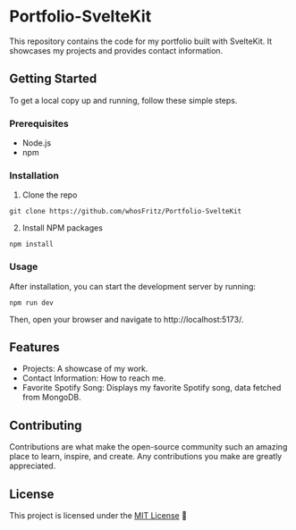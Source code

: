 # Portfolio-SvelteKit

This repository contains the code for my portfolio built with SvelteKit. It showcases my projects and provides contact information.

## Getting Started

To get a local copy up and running, follow these simple steps.

### Prerequisites

- Node.js
- npm

### Installation

1. Clone the repo

```
git clone https://github.com/whosFritz/Portfolio-SvelteKit
```

2. Install NPM packages

```
npm install
```

### Usage

After installation, you can start the development server by running:

```
npm run dev
```

Then, open your browser and navigate to http://localhost:5173/.

## Features

- Projects: A showcase of my work.
- Contact Information: How to reach me.
- Favorite Spotify Song: Displays my favorite Spotify song, data fetched from MongoDB.

## Contributing

Contributions are what make the open-source community such an amazing place to learn, inspire, and create. Any contributions you make are greatly appreciated.

## License

This project is licensed under the [MIT License](LICENSE) 📄

